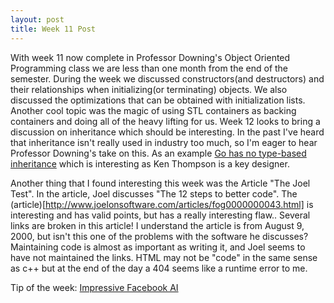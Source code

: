 ```yaml
---
layout: post
title: Week 11 Post
---
```


With week 11 now complete in Professor Downing's Object Oriented Programming class we are less than one month from the end of the semester. During the week we discussed constructors(and destructors) and their relationships when initializing(or terminating) objects. We also discussed the optimizations that can be obtained with initialization lists. Another cool topic was the magic of using STL containers as backing containers and doing all of the heavy lifting for us. Week 12 looks to bring a discussion on inheritance which should be interesting. In the past I've heard that inheritance isn't really used in industry too much, so I'm eager to hear Professor Downing's take on this. As an example [Go has no type-based inheritance](http://talks.golang.org/2012/splash.article#TOC_15.) which is interesting as Ken Thompson is a key designer.

Another thing that I found interesting this week was the Article "The Joel Test". In the article, Joel discusses "The 12 steps to better code". The (article)[http://www.joelonsoftware.com/articles/fog0000000043.html] is interesting and has valid points, but has a really interesting flaw.. Several links are broken in this article! I understand the article is from August 9, 2000, but isn't this one of the problems with the software he discusses? Maintaining code is almost as important as writing it, and Joel seems to have not maintained the links. HTML may not be "code" in the same sense as c++ but at the end of the day a 404 seems like a runtime error to me. 

Tip of the week:
[Impressive Facebook AI](https://www.youtube.com/watch?v=U_Wgc1JOsBk)